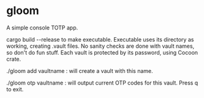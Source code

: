 # gloom

A simple console TOTP app.

cargo build --release to make executable.
Executable uses its directory as working, creating .vault files. No sanity checks are done with vault names, so don't do fun stuff.
Each vault is protected by its password, using Cocoon crate.

./gloom add vaultname : will create a vault with this name.

./gloom otp vaultname : will output current OTP codes for this vault. Press q to exit.
